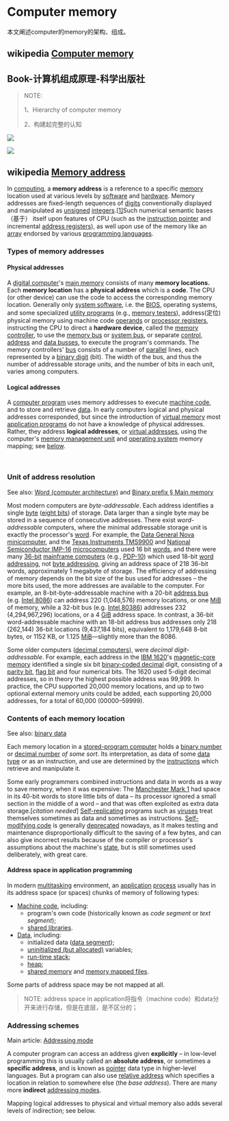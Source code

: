 # Computer memory

本文阐述computer的memory的架构、组成。

## wikipedia [Computer memory](https://en.wikipedia.org/wiki/Computer_memory)



## Book-计算机组成原理-科学出版社

> NOTE: 
>
> 1、Hierarchy of computer memory
>
> 2、构建起完整的认知

![](./../Book-计算机组成原理-科学出版社/3.1.jpg)

![](./../Book-计算机组成原理-科学出版社/3.1.2.jpg)



## wikipedia [Memory address](https://en.wikipedia.org/wiki/Memory_address)

In [computing](https://en.wikipedia.org/wiki/Computing), a **memory address** is a reference to a specific [memory](https://en.wikipedia.org/wiki/Computer_memory) location used at various levels by [software](https://en.wikipedia.org/wiki/Software) and [hardware](https://en.wikipedia.org/wiki/Computer_hardware). Memory addresses are fixed-length sequences of [digits](https://en.wikipedia.org/wiki/Numerical_digit) conventionally displayed and manipulated as [unsigned](https://en.wikipedia.org/wiki/Signedness) [integers](https://en.wikipedia.org/wiki/Integer_(computing)).[[1\]](https://en.wikipedia.org/wiki/Memory_address#cite_note-1)Such numerical semantic bases（基于） itself upon features of CPU (such as the [instruction pointer](https://en.wikipedia.org/wiki/Instruction_pointer) and incremental [address registers](https://en.wikipedia.org/wiki/Memory_address_register)), as well upon use of the memory like an [array](https://en.wikipedia.org/wiki/Array_data_structure) endorsed by various [programming languages](https://en.wikipedia.org/wiki/Programming_language).



### Types of memory addresses

#### Physical addresses

A [digital computer](https://en.wikipedia.org/wiki/Digital_computer)'s [main memory](https://en.wikipedia.org/wiki/Main_memory) consists of many **memory locations.** Each **memory location** has a **physical address** which is a **code**. The CPU (or other device) can use the code to access the corresponding memory location. Generally only [system software](https://en.wikipedia.org/wiki/System_software), i.e. the [BIOS](https://en.wikipedia.org/wiki/BIOS), operating systems, and some specialized [utility programs](https://en.wikipedia.org/wiki/Utility_program) (e.g., [memory testers](https://en.wikipedia.org/wiki/Memory_tester)), address(定位) physical memory using machine code [operands](https://en.wikipedia.org/wiki/Operand#Computer_science) or [processor registers](https://en.wikipedia.org/wiki/Processor_register), instructing the CPU to direct a **hardware device**, called the [memory controller](https://en.wikipedia.org/wiki/Memory_controller), to use the [memory bus](https://en.wikipedia.org/wiki/Memory_bus) or [system bus](https://en.wikipedia.org/wiki/System_bus), or separate [control](https://en.wikipedia.org/wiki/Control_bus), [address](https://en.wikipedia.org/wiki/Address_bus) and [data busses](https://en.wikipedia.org/wiki/Bus_(computing)), to execute the program's commands. The memory controllers' [bus](https://en.wikipedia.org/wiki/Bus_(computing)) consists of a number of [parallel](https://en.wikipedia.org/wiki/Parallel_communication) lines, each represented by a [binary digit](https://en.wikipedia.org/wiki/Binary_digit) (bit). The width of the bus, and thus the number of addressable storage units, and the number of bits in each unit, varies among computers.

#### Logical addresses

A [computer program](https://en.wikipedia.org/wiki/Computer_program) uses memory addresses to execute [machine code](https://en.wikipedia.org/wiki/Machine_code), and to store and retrieve [data](https://en.wikipedia.org/wiki/Data_(computing)). In early computers logical and physical addresses corresponded, but since the introduction of [virtual memory](https://en.wikipedia.org/wiki/Virtual_memory) most [application programs](https://en.wikipedia.org/wiki/Application_program) do not have a knowledge of physical addresses. Rather, they address **logical addresses**, or [virtual addresses](https://en.wikipedia.org/wiki/Virtual_address_space), using the computer's [memory management unit](https://en.wikipedia.org/wiki/Memory_management_unit) and [operating system](https://en.wikipedia.org/wiki/Operating_system) memory mapping; see [below](https://en.wikipedia.org/wiki/Memory_address#Address_space_in_application_programming).

​	

### Unit of address resolution

See also: [Word (computer architecture)](https://en.wikipedia.org/wiki/Word_(computer_architecture)) and [Binary prefix § Main memory](https://en.wikipedia.org/wiki/Binary_prefix#Main_memory)

Most modern computers are *byte-addressable*. Each address identifies a single [byte](https://en.wikipedia.org/wiki/Byte) ([eight bits](https://en.wikipedia.org/wiki/Octet_(computing))) of storage. Data larger than a single byte may be stored in a sequence of consecutive addresses. There exist *word-addressable* computers, where the minimal addressable storage unit is exactly the processor's [word](https://en.wikipedia.org/wiki/Word_(computer_architecture)). For example, the [Data General Nova](https://en.wikipedia.org/wiki/Data_General_Nova) [minicomputer](https://en.wikipedia.org/wiki/Minicomputer), and the [Texas Instruments TMS9900](https://en.wikipedia.org/wiki/Texas_Instruments_TMS9900) and [National Semiconductor IMP-16](https://en.wikipedia.org/wiki/IMP-16) [microcomputers](https://en.wikipedia.org/wiki/Microcomputer) used 16 bit [words](https://en.wikipedia.org/wiki/Word_(computer_architecture)), and there were many [36-bit](https://en.wikipedia.org/wiki/36-bit) [mainframe computers](https://en.wikipedia.org/wiki/Mainframe_computer) (e.g., [PDP-10](https://en.wikipedia.org/wiki/PDP-10)) which used 18-bit [word addressing](https://en.wikipedia.org/wiki/Word_orientation), not [byte addressing](https://en.wikipedia.org/wiki/Byte_addressing), giving an address space of 218 36-bit words, approximately 1 megabyte of storage. The efficiency of addressing of memory depends on the bit size of the bus used for addresses – the more bits used, the more addresses are available to the computer. For example, an 8-bit-byte-addressable machine with a 20-bit [address bus](https://en.wikipedia.org/wiki/Address_bus) (e.g. [Intel 8086](https://en.wikipedia.org/wiki/Intel_8086)) can address 220 (1,048,576) memory locations, or one [MiB](https://en.wikipedia.org/wiki/Mebibyte) of memory, while a 32-bit bus (e.g. [Intel 80386](https://en.wikipedia.org/wiki/Intel_80386)) addresses 232 (4,294,967,296) locations, or a 4 [GiB](https://en.wikipedia.org/wiki/Gigabyte) address space. In contrast, a 36-bit word-addressable machine with an 18-bit address bus addresses only 218 (262,144) 36-bit locations (9,437,184 bits), equivalent to 1,179,648 8-bit bytes, or 1152 KB, or 1.125 [MiB](https://en.wikipedia.org/wiki/MiB)—slightly more than the 8086.

Some older computers ([decimal computers](https://en.wikipedia.org/wiki/Decimal_computer)), were *decimal digit-addressable*. For example, each address in the [IBM 1620](https://en.wikipedia.org/wiki/IBM_1620)'s [magnetic-core memory](https://en.wikipedia.org/wiki/Magnetic-core_memory) identified a single six bit [binary-coded decimal](https://en.wikipedia.org/wiki/Binary-coded_decimal) digit, consisting of a [parity bit](https://en.wikipedia.org/wiki/Parity_bit), [flag bit](https://en.wikipedia.org/wiki/Flag_bit) and four numerical bits. The 1620 used 5-digit decimal addresses, so in theory the highest possible address was 99,999. In practice, the CPU supported 20,000 memory locations, and up to two optional external memory units could be added, each supporting 20,000 addresses, for a total of 60,000 (00000–59999).



### Contents of each memory location

See also: [binary data](https://en.wikipedia.org/wiki/Binary_data)

Each memory location in a [stored-program computer](https://en.wikipedia.org/wiki/Stored-program_computer) holds a [binary number](https://en.wikipedia.org/wiki/Binary_number) or [decimal number](https://en.wikipedia.org/wiki/Decimal_number) *of some sort*. Its interpretation, as data of some [data type](https://en.wikipedia.org/wiki/Data_type) or as an instruction, and use are determined by the [instructions](https://en.wikipedia.org/wiki/Instruction_(computer_science)) which retrieve and manipulate it.

Some early programmers combined instructions and data in words as a way to save memory, when it was expensive: The [Manchester Mark 1](https://en.wikipedia.org/wiki/Manchester_Mark_1) had space in its 40-bit words to store little bits of data – its processor ignored a small section in the middle of a word – and that was often exploited as extra data storage.[*citation needed*] [Self-replicating](https://en.wikipedia.org/wiki/Self-replicating) programs such as [viruses](https://en.wikipedia.org/wiki/Computer_virus) treat themselves sometimes as data and sometimes as instructions. [Self-modifying code](https://en.wikipedia.org/wiki/Self-modifying_code) is generally [deprecated](https://en.wikipedia.org/wiki/Deprecated) nowadays, as it makes testing and maintenance disproportionally difficult to the saving of a few bytes, and can also give incorrect results because of the compiler or processor's assumptions about the machine's [state](https://en.wikipedia.org/wiki/State_(computer_science)), but is still sometimes used deliberately, with great care.



#### Address space in application programming

In modern [multitasking](https://en.wikipedia.org/wiki/Computer_multitasking) environment, an [application](https://en.wikipedia.org/wiki/Application_program) [process](https://en.wikipedia.org/wiki/Process_(computing)) usually has in its address space (or spaces) chunks of memory of following types:

- [Machine code](https://en.wikipedia.org/wiki/Machine_code), including:
  - program's own code (historically known as *code segment* or *text segment*);
  - [shared libraries](https://en.wikipedia.org/wiki/Shared_libraries).
- [Data](https://en.wikipedia.org/wiki/Data_(computing)), including:
  - initialized data ([data segment](https://en.wikipedia.org/wiki/Data_segment));
  - [uninitialized (but allocated)](https://en.wikipedia.org/wiki/.bss) variables;
  - [run-time stack](https://en.wikipedia.org/wiki/Run-time_stack);
  - [heap](https://en.wikipedia.org/wiki/Heap_(programming));
  - [shared memory](https://en.wikipedia.org/wiki/Shared_memory_(interprocess_communication)) and [memory mapped files](https://en.wikipedia.org/wiki/Memory_mapped_file).

Some parts of address space may be not mapped at all.



> NOTE: address space in application将指令（machine code）和data分开来进行存储，但是在底层，是不区分的；

### Addressing schemes

Main article: [Addressing mode](https://en.wikipedia.org/wiki/Addressing_mode)

A computer program can access an address given **explicitly** – in low-level programming this is usually called an **absolute address**, or sometimes a **specific address**, and is known as [pointer](https://en.wikipedia.org/wiki/Pointer_(computer_programming)) data type in higher-level languages. But a program can also use [relative address](https://en.wikipedia.org/wiki/Relative_address) which specifies a location in relation to somewhere else (the *base address*). There are many more **indirect** [addressing modes](https://en.wikipedia.org/wiki/Addressing_mode).

Mapping logical addresses to physical and virtual memory also adds several levels of indirection; see below.

